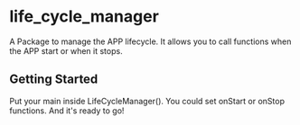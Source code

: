 # life_cycle_manager

A Package to manage the APP lifecycle. It allows you to call functions when the APP start or when it stops.

## Getting Started

Put your main inside LifeCycleManager(). You could set onStart or onStop functions. And it's ready to go! 
